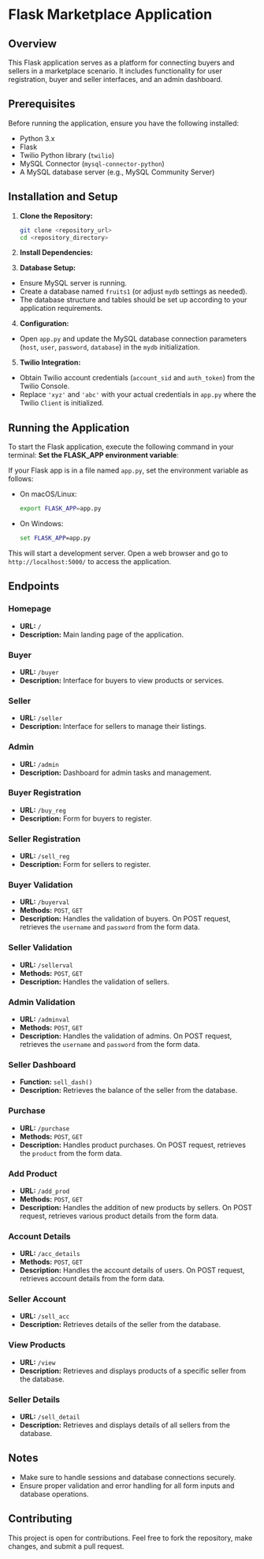 # Flask Marketplace Application

## Overview

This Flask application serves as a platform for connecting buyers and sellers in a marketplace scenario. It includes functionality for user registration, buyer and seller interfaces, and an admin dashboard.

## Prerequisites

Before running the application, ensure you have the following installed:

- Python 3.x
- Flask
- Twilio Python library (`twilio`)
- MySQL Connector (`mysql-connector-python`)
- A MySQL database server (e.g., MySQL Community Server)

## Installation and Setup

1. **Clone the Repository:**

   ```bash
   git clone <repository_url>
   cd <repository_directory>

2. **Install Dependencies:**


3. **Database Setup:**
- Ensure MySQL server is running.
- Create a database named `fruits1` (or adjust `mydb` settings as needed).
- The database structure and tables should be set up according to your application requirements.

4. **Configuration:**
- Open `app.py` and update the MySQL database connection parameters (`host`, `user`, `password`, `database`) in the `mydb` initialization.

5. **Twilio Integration:**
- Obtain Twilio account credentials (`account_sid` and `auth_token`) from the Twilio Console.
- Replace `'xyz'` and `'abc'` with your actual credentials in `app.py` where the Twilio `Client` is initialized.

## Running the Application

To start the Flask application, execute the following command in your terminal:
**Set the FLASK_APP environment variable**:
   
   If your Flask app is in a file named `app.py`, set the environment variable as follows:

   - On macOS/Linux:
     ```bash
     export FLASK_APP=app.py
     ```

   - On Windows:
     ```cmd
     set FLASK_APP=app.py
     ```


This will start a development server. Open a web browser and go to `http://localhost:5000/` to access the application.


## Endpoints

### Homepage

- **URL:** `/`
- **Description:** Main landing page of the application.

### Buyer

- **URL:** `/buyer`
- **Description:** Interface for buyers to view products or services.

### Seller

- **URL:** `/seller`
- **Description:** Interface for sellers to manage their listings.

### Admin

- **URL:** `/admin`
- **Description:** Dashboard for admin tasks and management.

### Buyer Registration

- **URL:** `/buy_reg`
- **Description:** Form for buyers to register.

### Seller Registration

- **URL:** `/sell_reg`
- **Description:** Form for sellers to register.


### Buyer Validation

- **URL:** `/buyerval`
- **Methods:** `POST`, `GET`
- **Description:** Handles the validation of buyers. On POST request, retrieves the `username` and `password` from the form data.

### Seller Validation

- **URL:** `/sellerval`
- **Methods:** `POST`, `GET`
- **Description:** Handles the validation of sellers.

### Admin Validation

- **URL:** `/adminval`
- **Methods:** `POST`, `GET`
- **Description:** Handles the validation of admins. On POST request, retrieves the `username` and `password` from the form data.

### Seller Dashboard

- **Function:** `sell_dash()`
- **Description:** Retrieves the balance of the seller from the database.

### Purchase

- **URL:** `/purchase`
- **Methods:** `POST`, `GET`
- **Description:** Handles product purchases. On POST request, retrieves the `product` from the form data.

### Add Product

- **URL:** `/add_prod`
- **Methods:** `POST`, `GET`
- **Description:** Handles the addition of new products by sellers. On POST request, retrieves various product details from the form data.

### Account Details

- **URL:** `/acc_details`
- **Methods:** `POST`, `GET`
- **Description:** Handles the account details of users. On POST request, retrieves account details from the form data.

### Seller Account

- **URL:** `/sell_acc`
- **Description:** Retrieves details of the seller from the database.

### View Products

- **URL:** `/view`
- **Description:** Retrieves and displays products of a specific seller from the database.

### Seller Details

- **URL:** `/sell_detail`
- **Description:** Retrieves and displays details of all sellers from the database.

## Notes 

- Make sure to handle sessions and database connections securely.
- Ensure proper validation and error handling for all form inputs and database operations.


## Contributing 

This project is open for contributions. Feel free to fork the repository, make changes, and submit a pull request.



